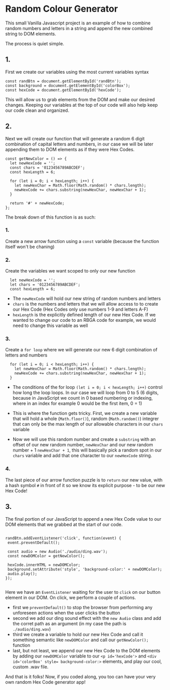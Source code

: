 # Random Colour Generator

This small Vanilla Javascript project is an example of how to combine random numbers and letters in a string and append the new combined string to DOM elements.

The process is quiet simple.

## 1.

First we create our variables using the most current variables syntax

```
const randBtn = document.getElementById('randBtn');
const background = document.getElementById('colorBox');
const hexCode = document.getElementById('hexCode');
```

This will allow us to grab elements from the DOM and make our desired changes. Keeping our variables at the top of our code will also help keep our code clean and organized.

## 2.

Next we will create our function that will generate a random 6 digit combination of capital letters and numbers, in our case we will be later appending them to DOM elements as if they were Hex Codes.

```
const getNewColor = () => {
  let newHexCode = '';
  const chars = '0123456789ABCDEF';
  const hexLength = 6;

  for (let i = 0; i < hexLength; i++) {
    let newHexChar = Math.floor(Math.random() * chars.length);
    newHexCode += chars.substring(newHexChar, newHexChar + 1);
  }

  return '#' + newHexCode;
};
```

The break down of this function is as such: <br>

### 1.

Create a new arrow function using a `const` variable (because the function itself won't be chaning)

### 2.

Create the variables we want scoped to only our new function

```
  let newHexCode = '';
  let chars = '0123456789ABCDEF';
  const hexLength = 6;
```

- The `newHexCode` will hold our new string of random numbers and letters
- `chars` is the numbers and letters that we will allow access to to create our Hex Code (Hex Codes only use numbers 1-9 and letters A-F)
- `hexLength` is the explicitly defined length of our new Hex Code. If we wanted to change our code to an RBGA code for example, we would need to change this variable as well

### 3.

Create a `for loop` where we will generate our new 6 digit combination of letters and numbers

```
  for (let i = 0; i < hexLength; i++) {
    let newHexChar = Math.floor(Math.random() * chars.length);
    newHexCode += chars.substring(newHexChar, newHexChar + 1);
  }
```

- The conditions of the for loop `(let i = 0; i < hexLength; i++)` control how long the loop loops. In our case we will loop from 0 to 5 (6 digits, because in JavaScript we count in 0 based numbering or indexing, where in an index for example 0 would be the first item, 0 = 1)

- This is where the function gets tricky. First, we create a new variable that will hold a whole (`Math.floor()`), random (`Math.random()`) integrer that can only be the max length of our allowable characters in our `chars` variable
- Now we will use this random number and create a `substring` with an offset of our new random number, `newHexChar` and our new random number + 1 `newHexChar + 1`, this will basically pick a random spot in our `chars` variable and add that one character to our `newHexCode` string.

### 4.

The last piece of our arrow function puzzle is to `return` our new value, with a hash symbol `#` in front of it so we know its explicit purpose - to be our new Hex Code!

## 3.

The final portion of our JavaScript to append a new Hex Code value to our DOM elements that we grabbed at the start of our code.

```

randBtn.addEventListener('click', function(event) {
 event.preventDefault();

 const audio = new Audio('./audio/ding.wav');
 const newDOMColor = getNewColor();

 hexCode.innerHTML = newDOMColor;
 background.setAttribute('style', 'background-color:' + newDOMColor);
 audio.play();
});


```

Here we have an `EventListener` waiting for the user to `click` on our button element in our DOM. On click, we perform a couple of actions.

- first we `preventDefault()` to stop the browser from performing any unforeseen actions when the user clicks the button
- second we add our ding sound effect with the `new Audio` class and add the corret path as an argument (in my case the path is `./audio/ding.wav`)
- third we create a variable to hold our new Hex Code and call it something semantic like `newDOMColor` and call our `getNewColor();` function
- last, but not least, we append our new Hex Code to the DOM elements by adding our `newDOMColor` variable to our `<p id='hexCode'>` and `<div id='colorBox' style= background-color:>` elements, and play our cool, custom .wav file.

And that is it folks! Now, if you coded along, you too can have your very own random Hex Code generator app!
